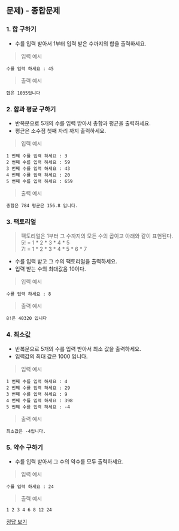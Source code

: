 ## 문제) - 종합문제


### 1. 합 구하기
* 수를 입력 받아서 1부터 입력 받은 수까지의 합을 출력하세요.

> 입력 예시

```
수를 입력 하세요 : 45
```

> 출력 예시

```
합은 1035입니다
```

### 2. 합과 평균 구하기
* 반복문으로 5개의 수를 입력 받아서 총합과 평균을 출력하세요.
* 평균은 소수점 첫째 자리 까지 출력하세요.

> 입력 예시

```
1 번째 수를 입력 하세요 : 3
2 번째 수를 입력 하세요 : 59
3 번째 수를 입력 하세요 : 43
4 번째 수를 입력 하세요 : 20
5 번째 수를 입력 하세요 : 659
```
> 출력 예시

```
총합은 784 평균은 156.8 입니다.
```


### 3. 팩토리얼
> 팩토리얼은 1부터 그 수까지의 모든 수의 곱이고 아래와 같이 표현된다.  
> 5! = 1 * 2 * 3 * 4 * 5  
> 7! = 1 * 2 * 3 * 4 * 5 * 6 * 7  

*  수를 입력 받고 그 수의 팩토리얼을 출력하세요.
* 입력 받는 수의 최대값음 10이다.

> 입력 예시

```
수를 입력 하세요 : 8
```
> 출력 예시

```
8!은 40320 입니다
```

### 4. 최소값
* 반복문으로 5개의 수를 입력 받아서 최소 값을 출력하세요.
* 입력값의 최대 값은 1000 입니다.

> 입력 예시

```
1 번째 수를 입력 하세요 : 4
2 번째 수를 입력 하세요 : 29
3 번째 수를 입력 하세요 : 9
4 번째 수를 입력 하세요 : 398
5 번째 수를 입력 하세요 : -4
```
> 출력 예시

```
최소값은 -4입니다.
```


### 5. 약수 구하기
* 수를 입력 받아서 그 수의 약수를 모두 출력하세요.

> 입력 예시

```
수를 입력 하세요 : 24
```
> 출력 예시

```
1 2 3 4 6 8 12 24
```



[정답 보기](test04.c)

